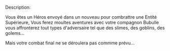 Description:

Vous êtes un Héros envoyé dans un nouveau pour combrattre une Entité Supérieure,
Vous ferez moultes aventures avec votre compagnon Bubulle vous affronterez tout types d'adversaire
tel que des slimes, des goblins, des golems...

Mais votre combat final ne se déroulera pas commme prévu...